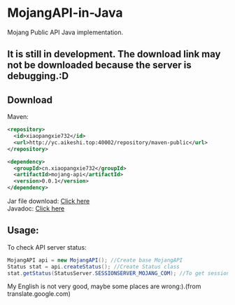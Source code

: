 # MojangAPI-in-Java
Mojang Public API Java implementation.  
<h2>It is still in development. The download link may not be downloaded because the server is debugging.:D</h2>
    
## Download
Maven:
```xml
<repository>
  <id>xiaopangxie732</id>
  <url>http://yc.aikeshi.top:40002/repository/maven-public</url>
</repository>
```
```xml
<dependency>
  <groupId>cn.xiaopangxie732</groupId>
  <artifactId>mojang-api</artifactId>
  <version>0.0.1</version>
</dependency>
```
  
Jar file download: [Click here](http://yc.aikeshi.top:30003/xiaopangxie732/downloads/java-jar/mojang-api-java.jar)  
Javadoc: [Click here](http://yc.aikeshi.top:30003/xiaopangxie732/javadoc/mojang-api)
## Usage:      
To check API server status:
```java
MojangAPI api = new MojangAPI(); //Create base MojangAPI
Status stat = api.createStatus(); //Create Status class
stat.getStatus(StatusServer.SESSIONSERVER_MOJANG_COM); //To get sessionserver.mojang.com status
```
My English is not very good, maybe some places are wrong:).(from translate.google.com)
